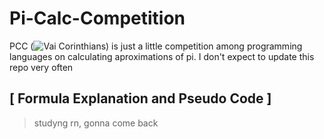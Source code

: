 # Pi-Calc-Competition
PCC (![Vai Corinthians](https://www.youtube.com/watch?v=o5B3LU5AZTg)) is just a little competition among programming languages on calculating aproximations of pi. I don't expect to update this repo very often

## [ Formula Explanation and Pseudo Code ]
> studyng rn, gonna come back
